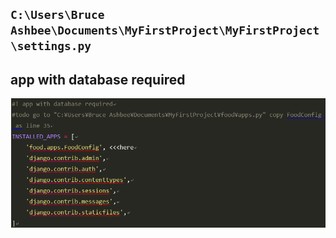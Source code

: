 ## `C:\Users\Bruce Ashbee\Documents\MyFirstProject\MyFirstProject\settings.py`
## app with database required
![pic07](img/07.png)